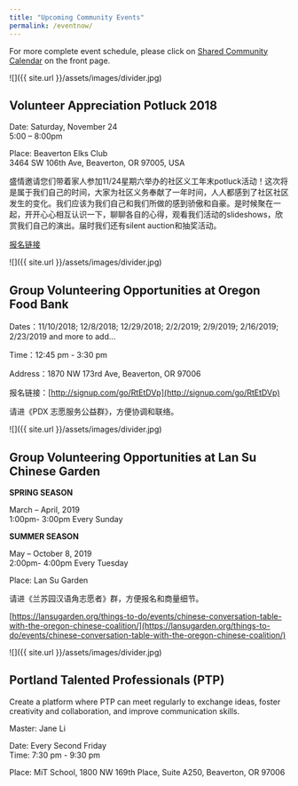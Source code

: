 ```yaml
---
title: "Upcoming Community Events"
permalink: /eventnow/
---
```


For more complete event schedule, please click on [Shared Community Calendar](http://pdxchinese.org/events/) on the front page.

![]({{ site.url }}/assets/images/divider.jpg)

## Volunteer Appreciation Potluck 2018

Date: Saturday, November 24  
      5:00 – 8:00pm  

Place: Beaverton Elks Club  
      3464 SW 106th Ave, Beaverton, OR 97005, USA  

盛情邀请您们带着家人参加11/24星期六举办的社区义工年末potluck活动！这次将是属于我们自己的时间，大家为社区义务奉献了一年时间，人人都感到了社区社区发生的变化。我们应该为我们自己和我们所做的感到骄傲和自豪。是时候聚在一起，开开心心相互认识一下，聊聊各自的心得，观看我们活动的slideshows，欣赏我们自己的演出。届时我们还有silent auction和抽奖活动。

[报名链接](https://docs.google.com/forms/d/e/1FAIpQLSfvRHU44_ukmC_iv_62twuYjw5HgOrPPda-QMG2eI8KtHz9BA/viewform?c=0&w=1)

![]({{ site.url }}/assets/images/divider.jpg)

## Group Volunteering Opportunities at Oregon Food Bank

Dates：11/10/2018; 12/8/2018; 12/29/2018; 2/2/2019; 2/9/2019; 2/16/2019; 2/23/2019 and more to add...

Time：12:45 pm - 3:30 pm

Address：1870 NW 173rd Ave, Beaverton, OR 97006

报名链接：[http://signup.com/go/RtEtDVp](http://signup.com/go/RtEtDVp)

请进《PDX 志愿服务公益群》，方便协调和联络。

![]({{ site.url }}/assets/images/divider.jpg)

## Group Volunteering Opportunities at Lan Su Chinese Garden

**SPRING SEASON**

March – April, 2019  
1:00pm- 3:00pm Every Sunday  

**SUMMER SEASON**

May – October 8, 2019  
2:00pm- 4:00pm Every Tuesday  

Place: Lan Su Garden

请进《兰苏园汉语角志愿者》群，方便报名和商量细节。

[https://lansugarden.org/things-to-do/events/chinese-conversation-table-with-the-oregon-chinese-coalition/](https://lansugarden.org/things-to-do/events/chinese-conversation-table-with-the-oregon-chinese-coalition/)

![]({{ site.url }}/assets/images/divider.jpg)

## Portland Talented Professionals (PTP)

Create a platform where PTP can meet regularly to exchange ideas, foster creativity and collaboration, and improve communication skills.

Master: Jane Li

Date: Every Second Friday  
Time: 7:30 pm - 9:30 pm  

Place: MiT School, 1800 NW 169th Place, Suite A250, Beaverton, OR 97006
